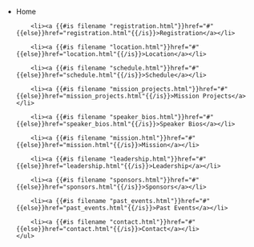 <div class="col-sm-3 col-md-2 sidebar">
    <ul class="nav nav-sidebar">
        <li><a {{#is filename "index.html"}}href="#"{{else}}href="index.html"{{/is}}>Home</a></li>

        <li><a {{#is filename "registration.html"}}href="#"{{else}}href="registration.html"{{/is}}>Registration</a></li>

        <li><a {{#is filename "location.html"}}href="#"{{else}}href="location.html"{{/is}}>Location</a></li>

        <li><a {{#is filename "schedule.html"}}href="#"{{else}}href="schedule.html"{{/is}}>Schedule</a></li>

        <li><a {{#is filename "mission_projects.html"}}href="#"{{else}}href="mission_projects.html"{{/is}}>Mission Projects</a></li>

        <li><a {{#is filename "speaker_bios.html"}}href="#"{{else}}href="speaker_bios.html"{{/is}}>Speaker Bios</a></li>

        <li><a {{#is filename "mission.html"}}href="#"{{else}}href="mission.html"{{/is}}>Mission</a></li>

        <li><a {{#is filename "leadership.html"}}href="#"{{else}}href="leadership.html"{{/is}}>Leadership</a></li>

        <li><a {{#is filename "sponsors.html"}}href="#"{{else}}href="sponsors.html"{{/is}}>Sponsors</a></li>

        <li><a {{#is filename "past_events.html"}}href="#"{{else}}href="past_events.html"{{/is}}>Past Events</a></li>

        <li><a {{#is filename "contact.html"}}href="#"{{else}}href="contact.html"{{/is}}>Contact</a></li>
    </ul>
</div>